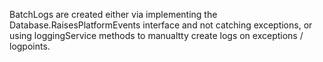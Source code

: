 BatchLogs are  created either via implementing the Database.RaisesPlatformEvents interface and not catching exceptions,
or using loggingService methods to manualtty create logs on exceptions / logpoints.
